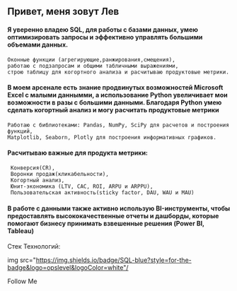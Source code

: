 ## Привет, меня зовут Лев

#### Я уверенно владею SQL, для работы с базами данных, умею оптимизировать запросы и эффективно управлять большими объемами данных.
    Оконные функции (агрегирующие,ранжирования,смещения), 
    работаю с подзапросам и общими табличными выражениями, 
    строю таблицу для когортного анализа и расчитываю продуктовые метрики.

#### В моем арсенале есть знание продвинутых возможностей Microsoft Excel с малыми даннымми, а использование Python увеличивает мои возможности в разы с большими данными. Благодаря Python умею сделать когортный анализ и могу расчитать продуктовые метрики
    Работаю с библиотеками: Pandas, NumPy, SciPy для расчетов и построения функций, 
    Matplotlib, Seaborn, Plotly для построения информативных графиков.    

#### Расчитываю важные для продукта метрики: 
     Конверсия(CR), 
     Воронки продаж(кликабельности),
     Когортный анализ, 
     Юнит-экономика (LTV, CAC, ROI, ARPU и ARPPU),
     Пользовательская активность(sticky factor, DAU, WAU и MAU)

#### В работе с данными также активно использую BI-инструменты, чтобы предоставлять высококачественные отчеты и дашборды, которые помогают бизнесу принимать взвешенные решения (Power BI, Tableau)


Стек Технологий:

img src="https://img.shields.io/badge/SQL-blue?style=for-the-badge&logo=opslevel&logoColor=white"/



Follow Me
